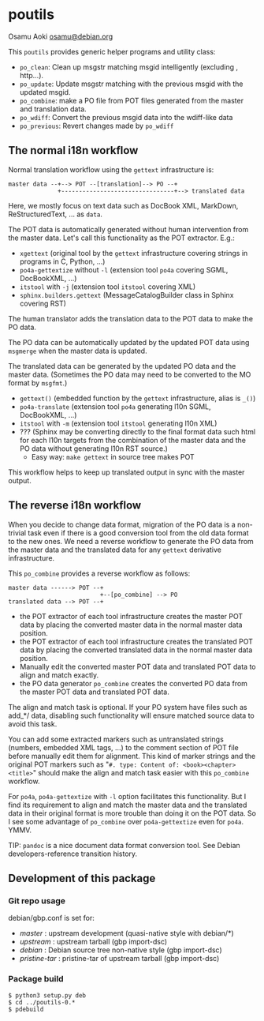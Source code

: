 # poutils

<!-- vi:se ts=4 sts=4 tw=78 et ai: --> 

Osamu Aoki <osamu@debian.org>

This `poutils` provides generic helper programs and utility class:

* `po_clean`: Clean up msgstr matching msgid intelligently (excluding
  <screen>, http...).
* `po_update`: Update msgstr matching with the previous msgid with the
  updated msgid.
* `po_combine`: make a PO file from POT files generated from the master
  and translation data.
* `po_wdiff`: Convert the previous msgid data into the wdiff-like data
* `po_previous`: Revert changes made by `po_wdiff`

## The normal i18n workflow

Normal translation workflow using the `gettext` infrastructure is:

    master data --+--> POT --[translation]--> PO --+
                  +--------------------------------+--> translated data

Here, we mostly focus on text data such as DocBook XML, MarkDown,
ReStructuredText, ... as `data`.

The POT data is automatically generated without human intervention from the
master data.  Let's call this functionality as the POT extractor. E.g.: 

* `xgettext` (original tool by the `gettext` infrastructure covering strings
  in programs in C, Python, ...)
* `po4a-gettextize` without `-l` (extension tool `po4a` covering SGML, DocBookXML, ...)
* `itstool` with `-j` (extension tool `itstool` covering XML)
* `sphinx.builders.gettext` (MessageCatalogBuilder class in Sphinx covering RST)

The human translator adds the translation data to the POT data to make the PO data.

The PO data can be automatically updated by the updated POT data using
`msgmerge` when the master data is updated.

The translated data can be generated by the updated PO data and the master
data. (Sometimes the PO data may need to be converted to the MO format by
`msgfmt`.)

* `gettext()` (embedded function by the `gettext` infrastructure, alias is `_()`)
* `po4a-translate` (extension tool `po4a` generating l10n SGML, DocBookXML, ...)
* `itstool` with `-m` (extension tool `itstool` generating l10n XML)
* ??? (Sphinx may be converting directly to the final format data such html for
  each l10n targets from the combination of the master data and the PO data
  without generating l10n RST source.)
    * Easy way: `make gettext` in source tree makes POT

This workflow helps to keep up translated output in sync with the master
output.

## The reverse i18n workflow

When you decide to change data format, migration of the PO data is a
non-trivial task even if there is a good conversion tool from the old data
format to the new ones.  We need a reverse workflow to generate the PO data
from the master data and the translated data for any `gettext` derivative
infrastructure.

This `po_combine` provides a reverse workflow as follows:

    master data ------> POT --+
                              +--[po_combine] --> PO
    translated data --> POT --+

* the POT extractor of each tool infrastructure creates the master POT data by
  placing the converted master data in the normal master data position.
* the POT extractor of each tool infrastructure creates the translated POT
  data by placing the converted translated data in the normal master data
  position.
* Manually edit the converted master POT data and translated POT data to align
  and match exactly.
* the PO data generator `po_combine` creates the converted PO data from the
  master POT data and translated POT data.

The align and match task is optional.  If your PO system have files such as
add_*/ data, disabling such functionality will ensure matched source data to
avoid this task.

You can add some extracted markers such as untranslated strings (numbers,
embedded XML tags, ...) to the comment section of POT file before manually edit
them for alignment. This kind of marker strings and the original POT markers
such as "`#. type: Content of: <book><chapter><title>`" should make the align
and match task easier with this `po_combine` workflow.

For `po4a`, `po4a-gettextize` with `-l` option facilitates this functionality.
But I find its requirement to align and match the master data and the
translated data in their original format is more trouble than doing it on the
POT data.  So I see some advantage of `po_combine` over `po4a-gettextize` even
for `po4a`. YMMV.

TIP: `pandoc` is a nice document data format conversion tool.
      See Debian developers-reference transition history.


## Development of this package

### Git repo usage

debian/gbp.conf is set for:

* *master* : upstream development (quasi-native style with debian/*)
* *upstream* : upstream tarball (gbp import-dsc)
* *debian* : Debian source tree non-native style (gbp import-dsc)
* *pristine-tar* : pristine-tar of upstream tarball (gbp import-dsc)

### Package build

    $ python3 setup.py deb
    $ cd ../poutils-0.*
    $ pdebuild

